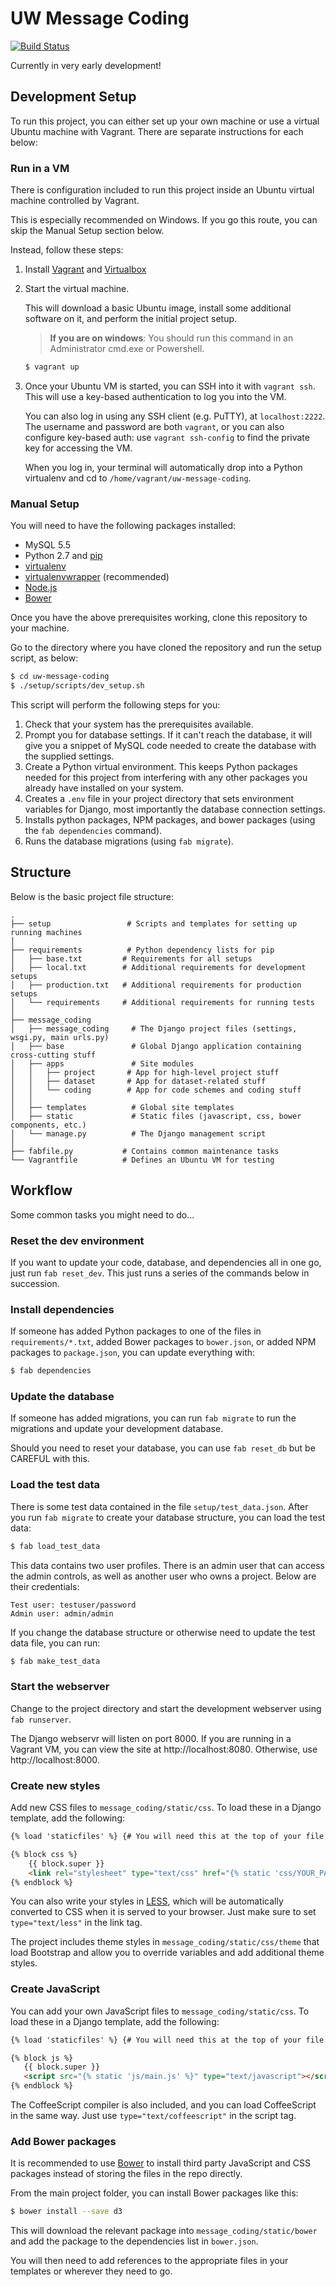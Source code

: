 UW Message Coding
=========

[![Build Status](https://travis-ci.org/michaelbrooks/uw-message-coding.svg)](https://travis-ci.org/michaelbrooks/uw-message-coding)

Currently in very early development!


Development Setup
-----------------

To run this project, you can either set up your own machine or
use a virtual Ubuntu machine with Vagrant.
There are separate instructions for each below:


### Run in a VM

There is configuration included to run this project
inside an Ubuntu virtual machine controlled by Vagrant.

This is especially recommended on Windows.
If you go this route, you can skip the Manual Setup
section below.

Instead, follow these steps:

1. Install [Vagrant](https://www.vagrantup.com/downloads.html) and [Virtualbox](https://www.virtualbox.org/wiki/Downloads)

2. Start the virtual machine.

   This will download a basic Ubuntu image, install
   some additional software on it, and perform the initial project setup.

   > **If you are on windows**: You should run this command in an Administrator cmd.exe or Powershell.

   ```bash
   $ vagrant up
   ```

3. Once your Ubuntu VM is started, you can SSH into it with `vagrant ssh`.
   This will use a key-based authentication to log you into the VM.

   You can also log in using any SSH client (e.g. PuTTY), at `localhost:2222`.
   The username and password are both `vagrant`, or you can
   also configure key-based auth: use `vagrant ssh-config` to find
   the private key for accessing the VM.

   When you log in, your terminal will automatically drop into
   a Python virtualenv and cd to `/home/vagrant/uw-message-coding`.


### Manual Setup

You will need to have the following packages installed:

- MySQL 5.5
- Python 2.7 and [pip](https://pip.pypa.io/en/latest/installing.html)
- [virtualenv](http://virtualenv.readthedocs.org/en/latest/virtualenv.html)
- [virtualenvwrapper](http://virtualenvwrapper.readthedocs.org/en/latest/install.html) (recommended)
- [Node.js](https://github.com/joyent/node/wiki/Installing-Node.js-via-package-manager)
- [Bower](http://bower.io/)

Once you have the above prerequisites working,
clone this repository to your machine.

Go to the directory where you have cloned the repository
and run the setup script, as below:

```bash
$ cd uw-message-coding
$ ./setup/scripts/dev_setup.sh
```

This script will perform the following steps for you:

1. Check that your system has the prerequisites available.
2. Prompt you for database settings. If it can't
   reach the database, it will give you a snippet of MySQL
   code needed to create the database with the supplied
   settings.
3. Create a Python virtual environment.
   This keeps Python packages needed for this project
   from interfering with any other packages you already
   have installed on your system.
4. Creates a `.env` file in your project directory
   that sets environment variables for Django, most importantly
   the database connection settings.
5. Installs python packages, NPM packages, and bower
   packages (using the `fab dependencies` command).
6. Runs the database migrations (using `fab migrate`).


Structure
---------

Below is the basic project file structure:

```
.
├── setup                 # Scripts and templates for setting up running machines
│
├── requirements          # Python dependency lists for pip
│   ├── base.txt         # Requirements for all setups
│   ├── local.txt        # Additional requirements for development setups
│   ├── production.txt   # Additional requirements for production setups
│   └── requirements     # Additional requirements for running tests
│
├── message_coding
│   ├── message_coding     # The Django project files (settings, wsgi.py, main urls.py)
│   ├── base               # Global Django application containing cross-cutting stuff
│   ├── apps               # Site modules
│   │   ├── project       # App for high-level project stuff
│   │   ├── dataset       # App for dataset-related stuff
│   │   └── coding        # App for code schemes and coding stuff
│   │
│   ├── templates          # Global site templates
│   ├── static             # Static files (javascript, css, bower components, etc.)
│   └── manage.py          # The Django management script
│
├── fabfile.py           # Contains common maintenance tasks
└── Vagrantfile          # Defines an Ubuntu VM for testing
```


Workflow
--------

Some common tasks you might need to do...

### Reset the dev environment

If you want to update your code, database,
and dependencies all in one go, just
run `fab reset_dev`. This just runs a series
of the commands below in succession.


### Install dependencies

If someone has added Python packages to one of the files in
`requirements/*.txt`, added Bower packages to `bower.json`,
or added NPM packages to `package.json`, you can
update everything with:

```bash
$ fab dependencies
```


### Update the database

If someone has added migrations, you can
run `fab migrate` to run the migrations and update your
development database.

Should you need to reset your database,
you can use `fab reset_db` but be CAREFUL with this.


### Load the test data

There is some test data contained in the file `setup/test_data.json`.
After you run `fab migrate` to create your database structure,
you can load the test data:

```bash
$ fab load_test_data
```

This data contains two user profiles. There is an admin
user that can access the admin controls, as well
as another user who owns a project. Below are their
credentials:

```
Test user: testuser/password
Admin user: admin/admin
```

If you change the database structure or otherwise need to update
the test data file, you can run:

```bash
$ fab make_test_data
```


### Start the webserver

Change to the project directory and start the development
webserver using `fab runserver`.

The Django webservr will listen on port 8000.
If you are running in a Vagrant VM, you can view the site
at http://localhost:8080. Otherwise, use http://localhost:8000.


### Create new styles

Add new CSS files to `message_coding/static/css`.
To load these in a Django template, add the following:

```html
{% load 'staticfiles' %} {# You will need this at the top of your file #}

{% block css %}
    {{ block.super }}
    <link rel="stylesheet" type="text/css" href="{% static 'css/YOUR_PATH_HERE.css' %}">
{% endblock %}
```

You can also write your styles in [LESS](http://lesscss.org),
which will be automatically converted to CSS when it is served to your browser.
Just make sure to set `type="text/less"` in the link tag.

The project includes theme styles in `message_coding/static/css/theme`
that load Bootstrap and allow you to override variables and add additional theme styles.


### Create JavaScript

You can add your own JavaScript files to `message_coding/static/css`.
To load these in a Django template, add the following:

```html
{% load 'staticfiles' %} {# You will need this at the top of your file #}

{% block js %}
   {{ block.super }}
   <script src="{% static 'js/main.js' %}" type="text/javascript"></script>
{% endblock %}
```

The CoffeeScript compiler is also included, and you
can load CoffeeScript in the same way. Just use `type="text/coffeescript"` in
the script tag.


### Add Bower packages

It is recommended to use [Bower](http://bower.io/) to install third party
JavaScript and CSS packages instead of storing the files
in the repo directly.

From the main project folder, you can install
Bower packages like this:

```bash
$ bower install --save d3
```

This will download the relevant package into `message_coding/static/bower`
and add the package to the dependencies list in `bower.json`.

You will then need to add references to the appropriate files
in your templates or wherever they need to go.
